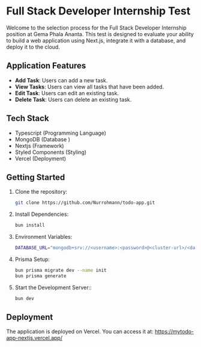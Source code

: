 # Full Stack Developer Internship Test

Welcome to the selection process for the Full Stack Developer Internship position at Gema Phala Ananta. This test is designed to evaluate your ability to build a web application using Next.js, integrate it with a database, and deploy it to the cloud.

## Application Features

- **Add Task**: Users can add a new task.
- **View Tasks**: Users can view all tasks that have been added.
- **Edit Task**: Users can edit an existing task.
- **Delete Task**: Users can delete an existing task.

## Tech Stack

- Typescript (Programming Language)
- MongoDB (Database )
- Nextjs (Framework)
- Styled Components (Styling)
- Vercel (Deployment)

## Getting Started

1. Clone the repository:

   ```sh
   git clone https://github.com/Nurrohmann/todo-app.git
   ```

2. Install Dependencies:

   ```sh
   bun install
   ```

3. Environment Variables:

   ```sh
   DATABASE_URL="mongodb+srv://<username>:<password>@<cluster-url>/<database>?retryWrites=true&w=majority"
   ```

4. Prisma Setup:

   ```sh
   bun prisma migrate dev --name init
   bun prisma generate
   ```

5. Start the Development Server::
   ```sh
   bun dev
   ```

## Deployment

The application is deployed on Vercel. You can access it at:
https://mytodo-app-nextjs.vercel.app/
